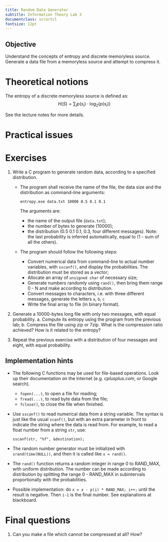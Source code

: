 ```yaml
---
title: Random Data Generator
subtitle: Information Theory Lab 3
documentclass: scrartcl
fontsize: 12pt
---
```


## Objective

Understand the concepts of entropy and discrete memoryless source.
Generate a data file from a memoryless source and attempt to compress it.

# Theoretical notions

The entropy of a discrete memoryless source is defined as:
$$H(S) = \sum_i p(s_i) \cdot \log_2 (p(s_i))$$

See the lecture notes for more details.

# Practical issues


# Exercises

1. Write a C program to generate random data, according to a specified 
distribution.
    * The program shall receive the name of the file, the data size and 
  the distribution as command-line arguments:
    
        `entropy.exe data.txt 10000 0.5 0.1 0.1`
    
        The arguments are:
    
        * the name of the output file (`data.txt`);
        * the number of bytes to generate (10000);
        * the distribution (0.5 0.1 0.1, 0.3, four different messages). Note: the last probability is inferred automatically, equal to (1 - sum of all the others).
      
    * The program should follow the following steps:
        * Convert numerical data from command-line to actual number variables,
    with `sscanf()`, and display the probabilities. The distribution must be stored as a vector;
        * Allocate an array of `unsigned char` of necessary size;
        * Generate numbers randomly using `rand()`, then bring them range 0 - N
    and make according to distribution.
		* Convert messages to characters, i.e. with three different messages, 
		generate the letters `a`, `b`, `c`
        * Write the final array to file (in binary format).

1. Generate a 10000-bytes long file with only two messages, with equal probability.
    a. Compute its entropy using the program from the previous lab;
    b. Compress the file using zip or 7zip. What is the compression ratio achieved?
    How is it related to the entropy?
  
1. Repeat the previous exercise with a distribution of four messages and eight, with equal probability.

## Implementation hints

* The following C functions may be used for file-based operations. 
Look up their documentation on the Internet (e.g. *cplusplus.com*, or Google search).
    * `fopen(...)`, to open a file for reading;
    * `fread(...)`, to read byte data from the file;
    * `fclose()`, to close the file when finished.

* Use `sscanf()` to read numerical data from a string variable. The syntax is just
like the usual `scanf()`, but with an extra parameter in front to indicate the string
where the data is read from. For example, to read a float number from a string `str`, use:
	
	`sscanf(str, "%f", &destination);`

* The random number generator must be initialized with `srand(time(NULL))`, and then it is called like `x = rand()`.

* The `rand()` function returns a random integer in range 0 to RAND_MAX, with
uniform distribution. 
The number can be made according to distribution by splitting
the range 0 - RAND_MAX in subintervals proportionally with the probabilities.

* Possible implementation: do `x = x - p(i) * RAND_MAX; i++;` until the result
is negative. Then `i-1` is the final number. See explanations at blackboard.



# Final questions

1. Can you make a file which cannot be compressed at all? How?
